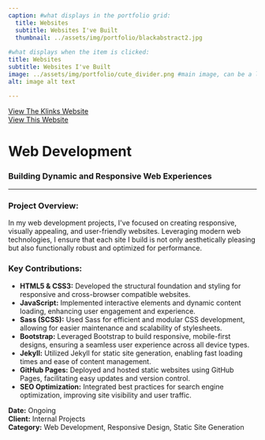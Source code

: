 ```yaml
---
caption: #what displays in the portfolio grid:
  title: Websites
  subtitle: Websites I've Built
  thumbnail: ../assets/img/portfolio/blackabstract2.jpg
  
#what displays when the item is clicked:
title: Websites
subtitle: Websites I've Built
image: ../assets/img/portfolio/cute_divider.png #main image, can be a link or a file in assets/img/portfolio
alt: image alt text

---
```

[View The Klinks Website](http://theklinksmusic.com)  
[View This Website](#)

# Web Development

### **Building Dynamic and Responsive Web Experiences**

---

### Project Overview:
In my web development projects, I've focused on creating responsive, visually appealing, and user-friendly websites. Leveraging modern web technologies, I ensure that each site I build is not only aesthetically pleasing but also functionally robust and optimized for performance.

### Key Contributions:

- **HTML5 & CSS3:** Developed the structural foundation and styling for responsive and cross-browser compatible websites.
- **JavaScript:** Implemented interactive elements and dynamic content loading, enhancing user engagement and experience.
- **Sass (SCSS):** Used Sass for efficient and modular CSS development, allowing for easier maintenance and scalability of stylesheets.
- **Bootstrap:** Leveraged Bootstrap to build responsive, mobile-first designs, ensuring a seamless user experience across all device types.
- **Jekyll:** Utilized Jekyll for static site generation, enabling fast loading times and ease of content management.
- **GitHub Pages:** Deployed and hosted static websites using GitHub Pages, facilitating easy updates and version control.
- **SEO Optimization:** Integrated best practices for search engine optimization, improving site visibility and user traffic.

**Date:** Ongoing  
**Client:** Internal Projects  
**Category:** Web Development, Responsive Design, Static Site Generation

